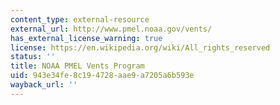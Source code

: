 ```yaml
---
content_type: external-resource
external_url: http://www.pmel.noaa.gov/vents/
has_external_license_warning: true
license: https://en.wikipedia.org/wiki/All_rights_reserved
status: ''
title: NOAA PMEL Vents Program
uid: 943e34fe-8c19-4728-aae9-a7205a6b593e
wayback_url: ''
---
```

